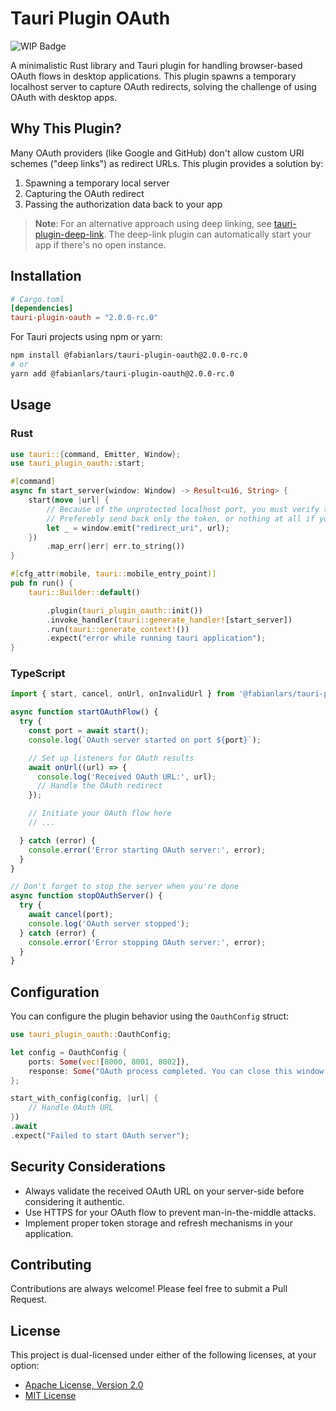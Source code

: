 # Tauri Plugin OAuth

![WIP Badge](https://img.shields.io/badge/status-WIP-yellow)

A minimalistic Rust library and Tauri plugin for handling browser-based OAuth flows in desktop
applications. This plugin spawns a temporary localhost server to capture OAuth redirects, solving
the challenge of using OAuth with desktop apps.

## Why This Plugin?

Many OAuth providers (like Google and GitHub) don't allow custom URI schemes ("deep links") as
redirect URLs. This plugin provides a solution by:

1. Spawning a temporary local server
2. Capturing the OAuth redirect
3. Passing the authorization data back to your app

> **Note**: For an alternative approach using deep linking,
> see [tauri-plugin-deep-link](https://github.com/tauri-apps/plugins-workspace/tree/v2/plugins/deep-link). The deep-link
> plugin can automatically start your app if there's no open instance.

## Installation

```toml
# Cargo.toml
[dependencies]
tauri-plugin-oauth = "2.0.0-rc.0"
```

For Tauri projects using npm or yarn:

```bash
npm install @fabianlars/tauri-plugin-oauth@2.0.0-rc.0
# or
yarn add @fabianlars/tauri-plugin-oauth@2.0.0-rc.0
```

## Usage

### Rust

```rust
use tauri::{command, Emitter, Window};
use tauri_plugin_oauth::start;

#[command]
async fn start_server(window: Window) -> Result<u16, String> {
    start(move |url| {
        // Because of the unprotected localhost port, you must verify the URL here.
        // Preferebly send back only the token, or nothing at all if you can handle everything else in Rust.
        let _ = window.emit("redirect_uri", url);
    })
        .map_err(|err| err.to_string())
}

#[cfg_attr(mobile, tauri::mobile_entry_point)]
pub fn run() {
    tauri::Builder::default()

        .plugin(tauri_plugin_oauth::init())
        .invoke_handler(tauri::generate_handler![start_server])
        .run(tauri::generate_context!())
        .expect("error while running tauri application");
}

```

### TypeScript

```typescript
import { start, cancel, onUrl, onInvalidUrl } from '@fabianlars/tauri-plugin-oauth';

async function startOAuthFlow() {
  try {
    const port = await start();
    console.log(`OAuth server started on port ${port}`);

    // Set up listeners for OAuth results
    await onUrl((url) => {
      console.log('Received OAuth URL:', url);
      // Handle the OAuth redirect
    });

    // Initiate your OAuth flow here
    // ...

  } catch (error) {
    console.error('Error starting OAuth server:', error);
  }
}

// Don't forget to stop the server when you're done
async function stopOAuthServer() {
  try {
    await cancel(port);
    console.log('OAuth server stopped');
  } catch (error) {
    console.error('Error stopping OAuth server:', error);
  }
}
```

## Configuration

You can configure the plugin behavior using the `OauthConfig` struct:

```rust
use tauri_plugin_oauth::OauthConfig;

let config = OauthConfig {
    ports: Some(vec![8000, 8001, 8002]),
    response: Some("OAuth process completed. You can close this window.".into()),
};

start_with_config(config, |url| {
    // Handle OAuth URL
})
.await
.expect("Failed to start OAuth server");
```

## Security Considerations

- Always validate the received OAuth URL on your server-side before considering it authentic.
- Use HTTPS for your OAuth flow to prevent man-in-the-middle attacks.
- Implement proper token storage and refresh mechanisms in your application.

## Contributing

Contributions are  always welcome! Please feel free to submit a Pull Request.

## License

This project is dual-licensed under either of the following licenses, at your option:

- [Apache License, Version 2.0](LICENSE_APACHE-2.0)
- [MIT License](LICENSE_MIT)
